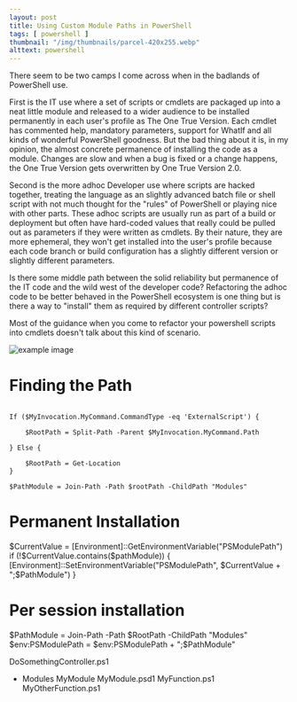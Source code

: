 ```yaml
---
layout: post
title: Using Custom Module Paths in PowerShell
tags: [ powershell ]
thumbnail: "/img/thumbnails/parcel-420x255.webp"
alttext: powershell
---
```


There seem to be two camps I come across when in the badlands of PowerShell use. 

First is the IT use where a set of scripts or cmdlets are packaged up into 
a neat little module and released to a wider audience to be installed permanently 
in each user's profile as The One True Version. Each cmdlet has commented help, 
mandatory parameters, support for WhatIf and all kinds of wonderful PowerShell 
goodness. But the bad thing about it is, in my opinion, the almost concrete 
permanence of installing the code as a module. Changes are slow and when a bug is 
fixed or a change happens, the One True Version gets overwritten by One True 
Version 2.0. 

Second is the more adhoc Developer use where scripts are hacked together, treating 
the language as an slightly advanced batch file or shell script with not much 
thought for the "rules" of PowerShell or playing nice with other parts. These adhoc 
scripts are usually run as part of a build or deployment but often have hard-coded 
values that really could be pulled out as parameters if they were written as cmdlets. By 
their nature, they are more ephemeral, they won't get installed into the user's 
profile because each code branch or build configuration has a slightly different version 
or slightly different parameters. 

Is there some middle path between the solid reliability but permanence of the IT code 
and the wild west of the developer code? Refactoring the adhoc code to be better behaved 
in the PowerShell ecosystem is one thing but is there a way to "install" them as 
required by different controller scripts?           

Most of the guidance when you come to refactor your powershell scripts into cmdlets 
doesn't talk about this kind of scenario.  

![example image](/img/posts/using-custom-module-paths-in-powershell/example-image.webp)

# Finding the Path

~~~

If ($MyInvocation.MyCommand.CommandType -eq 'ExternalScript') {
	
	$RootPath = Split-Path -Parent $MyInvocation.MyCommand.Path
	
} Else {
	
	$RootPath = Get-Location
}

$PathModule = Join-Path -Path $rootPath -ChildPath "Modules"

~~~

# Permanent Installation


$CurrentValue = [Environment]::GetEnvironmentVariable("PSModulePath")
if (!$CurrentValue.contains($pathModule)) {
	[Environment]::SetEnvironmentVariable("PSModulePath", $CurrentValue + ";$PathModule")
}


# Per session installation

$PathModule = Join-Path -Path $RootPath -ChildPath "Modules"
$env:PSModulePath = $env:PSModulePath + ";$PathModule"


DoSomethingController.ps1
+ Modules
	MyModule
		MyModule.psd1
		MyFunction.ps1
		MyOtherFunction.ps1
		